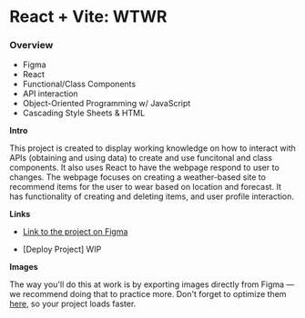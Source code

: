 # React + Vite: WTWR

### Overview

- Figma
- React
- Functional/Class Components
- API interaction
- Object-Oriented Programming w/ JavaScript
- Cascading Style Sheets & HTML

**Intro**

This project is created to display working knowledge on how to interact with APIs (obtaining and using data) to create and use funcitonal and class components. It also uses React to have the webpage respond to user to changes.
The webpage focuses on creating a weather-based site to recommend items for the user to wear based on location and forecast. It has functionality of creating and deleting items, and user profile interaction.

**Links**

- [Link to the project on Figma](https://www.figma.com/design/JELwiE1GnlYDgJTcphpJOH/Sprint-11%3A-WTWR?node-id=311-433&t=MmnIw70fLUYL1OSS-1)

- [Deploy Project] WIP

**Images**

The way you'll do this at work is by exporting images directly from Figma — we recommend doing that to practice more. Don't forget to optimize them [here](https://tinypng.com/), so your project loads faster.
